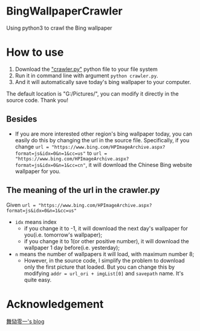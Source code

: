 # BingWallpaperCrawler
Using python3 to crawl the Bing wallpaper


# How to use
1. Download the ["crawler.py"](https://github.com/caomxin/BingWallpaperCrawler/blob/master/crawler.py) python file to your file system
2. Run it in command line with argument `python crawler.py`. 
3. And it will automatically save today's bing wallpaper to your computer. 

The default location is "G:/Pictures/", you can modify it directly in the source code. Thank you!

## Besides
- If you are more interested other region's bing wallpaper today, you can easily do this by changing the url in the source file.
Specifically, if you change `url = "https://www.bing.com/HPImageArchive.aspx?format=js&idx=0&n=1&cc=us"` 
to `url = "https://www.bing.com/HPImageArchive.aspx?format=js&idx=0&n=1&cc=cn"`, 
it will download the Chinese Bing website wallpaper for you. 

## The meaning of the url in the crawler.py
Given `url = "https://www.bing.com/HPImageArchive.aspx?format=js&idx=0&n=1&cc=us"`

- `idx` means index
    - if you change it to -1, it will download the next day's wallpaper for you(i.e. tomorrow's wallpaper);
    - if you change it to 1(or other positive number), it will download the wallpaper 1 day before(i.e. yesterday);
- `n` means the number of wallpapers it will load, with maximum number 8; 
    - However, in the source code, I simplify the problem to download only the first picture that loaded. But you can change this by modifying `addr = url_ori + imgList[0]` and `savepath` name. It's quite easy.

# Acknowledgement
[舞恸零一's blog](https://liwei2.com/2014/07/11/27.html)
